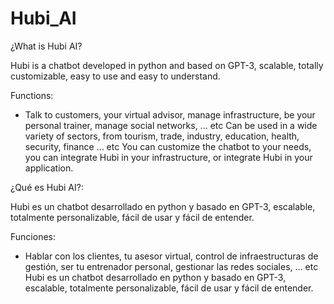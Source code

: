 # Hubi_AI
¿What is Hubi AI?

Hubi is a chatbot developed in python and based on GPT-3, scalable, totally customizable, easy to use and easy to understand.

Functions:

- Talk to customers, your virtual advisor, manage infrastructure, be your personal trainer, manage social networks, ... etc
Can be used in a wide variety of sectors, from tourism, trade, industry, education, health, security, finance ... etc
You can customize the chatbot to your needs, you can integrate Hubi in your infrastructure, or integrate Hubi in your application.

¿Qué es Hubi AI?:

Hubi es un chatbot desarrollado en python y basado en GPT-3, escalable, totalmente personalizable, fácil de usar y fácil de entender.

Funciones:

- Hablar con los clientes, tu asesor virtual, control de infraestructuras de gestión, ser tu entrenador personal, gestionar las redes sociales, ... etc
Hubi es un chatbot desarrollado en python y basado en GPT-3, escalable, totalmente personalizable, fácil de usar y fácil de entender.

